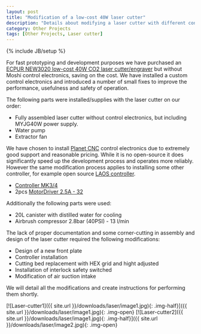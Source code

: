 ```yaml
---
layout: post
title: "Modification of a low-cost 40W laser cutter"
description: "Details about modifying a laser cutter with different control electronics and other details."
category: Other Projects
tags: [Other Projects, Laser cutter]
---
```

{% include JB/setup %}

For fast prototyping and development purposes we have purchased an [ECPUR NEW3020 low-cost 40W CO2 laser cutter/engraver](http://www.ecpur.com/itm/2220.html) but without Moshi control electronics, saving on the cost. We have installed a custom control electronics and introduced a number of small fixes to improve the performance, usefulness and safety of operation.

The following parts were installed/supplies with the laser cutter on our order:

 * Fully assembled laser cutter without control electronics, but including MYJG40W power supply.
 * Water pump
 * Extractor fan
 
We have chosen to install [Planet CNC](http://planet-cnc.com) control electronics due to extremely good support and reasonable pricing. While it is no open-source it does significantly speed up the development process and operates more reliably. However the same modification process applies to installing some other controller, for example open source [LAOS controller](http://redmine.laoslaser.org/projects/laos/wiki).

 * [Controller MK3/4](http://www.planet-cnc.com/index.php?page=hardware)
 * 2pcs [MotorDriver 2.5A - 32](http://www.planet-cnc.com/index.php?page=shop)
 
Additionally the following parts were used:

 * 20L canister with distilled water for cooling
 * Airbrush compressor 2.8bar (40PSI) - 13 l/min
 
The lack of proper documentation and some corner-cutting in assembly and design of the laser cutter required the following modifications:

 * Design of a new front plate
 * Controller installation
 * Cutting bed replacement with HEX grid and hight adjusted
 * Installation of interlock safety switched
 * Modification of air suction intake
 
 We will detail all the modifications and create instructions for performing them shortly.

  [![Laser-cutter1]({{ site.url }}/downloads/laser/image1.jpg){: .img-half}]({{ site.url }}/downloads/laser/image1.jpg){: .img-open}
 [![Laser-cutter2]({{ site.url }}/downloads/laser/image1.jpg){: .img-half}]({{ site.url }}/downloads/laser/image2.jpg){: .img-open}
 
